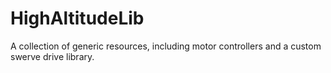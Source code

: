 # HighAltitudeLib
A collection of generic resources, including motor controllers and a custom swerve drive library.  
